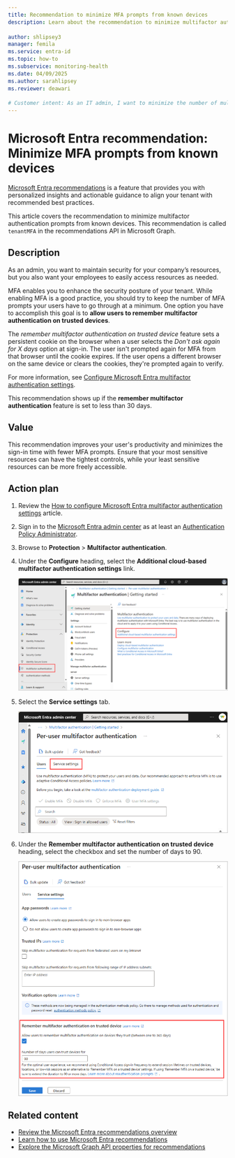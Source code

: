 ```yaml
---
title: Recommendation to minimize MFA prompts from known devices
description: Learn about the recommendation to minimize multifactor authentication prompts from known devices in Microsoft Entra ID.

author: shlipsey3
manager: femila
ms.service: entra-id
ms.topic: how-to
ms.subservice: monitoring-health
ms.date: 04/09/2025
ms.author: sarahlipsey
ms.reviewer: deawari

# Customer intent: As an IT admin, I want to minimize the number of multifactor authentication prompts my users receive from known devices so that they can access resources more easily and securely.
---
```


# Microsoft Entra recommendation: Minimize MFA prompts from known devices 

[Microsoft Entra recommendations](overview-recommendations.md) is a feature that provides you with personalized insights and actionable guidance to align your tenant with recommended best practices.

This article covers the recommendation to minimize multifactor authentication prompts from known devices. This recommendation is called `tenantMFA` in the recommendations API in Microsoft Graph. 

## Description

As an admin, you want to maintain security for your company’s resources, but you also want your employees to easily access resources as needed.

MFA enables you to enhance the security posture of your tenant. While enabling MFA is a good practice, you should try to keep the number of MFA prompts your users have to go through at a minimum. One option you have to accomplish this goal is to **allow users to remember multifactor authentication on trusted devices**.

The *remember multifactor authentication on trusted device* feature sets a persistent cookie on the browser when a user selects the *Don't ask again for X days* option at sign-in. The user isn't prompted again for MFA from that browser until the cookie expires. If the user opens a different browser on the same device or clears the cookies, they're prompted again to verify.

For more information, see [Configure Microsoft Entra multifactor authentication settings](~/identity/authentication/howto-mfa-mfasettings.md).

This recommendation shows up if the **remember multifactor authentication** feature is set to less than 30 days.

## Value 

This recommendation improves your user's productivity and minimizes the sign-in time with fewer MFA prompts. Ensure that your most sensitive resources can have the tightest controls, while your least sensitive resources can be more freely accessible.

## Action plan

1. Review the [How to configure Microsoft Entra multifactor authentication settings](../../identity/authentication/howto-mfa-mfasettings.md) article.

1. Sign in to the [Microsoft Entra admin center](https://entra.microsoft.com) as at least an [Authentication Policy Administrator](../../identity/role-based-access-control/permissions-reference.md#authentication-policy-administrator).

1. Browse to **Protection** > **Multifactor authentication**.

1. Under the **Configure** heading, select the **Additional cloud-based multifactor authentication settings** link.

    ![Screenshot of the configuration settings link in Microsoft Entra multifactor authentication section.](media/recommendation-mfa-from-known-devices/multifactor-authentication-configure-link.png)

1. Select the **Service settings** tab.

    ![Screenshot of the MFA page with the Service settings tab selected.](media/recommendation-mfa-from-known-devices/multifactor-authentication-service-settings.png)

1. Under the **Remember multifactor authentication on trusted device** heading, select the checkbox and set the number of days to 90.

    ![Screenshot of remember MFA on trusted devices.](./media/recommendation-mfa-from-known-devices/multifactor-authentication-remember-known-devices.png)

## Related content

- [Review the Microsoft Entra recommendations overview](overview-recommendations.md)
- [Learn how to use Microsoft Entra recommendations](howto-use-recommendations.md)
- [Explore the Microsoft Graph API properties for recommendations](/graph/api/resources/recommendation)

